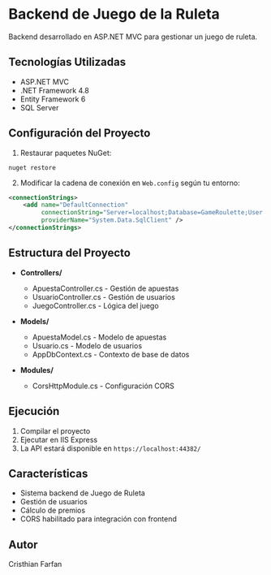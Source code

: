 # Backend de Juego de la Ruleta

Backend desarrollado en ASP.NET MVC para gestionar un juego de ruleta.

## Tecnologías Utilizadas

- ASP.NET MVC
- .NET Framework 4.8
- Entity Framework 6
- SQL Server

## Configuración del Proyecto

1. Restaurar paquetes NuGet:
```
nuget restore
```

2. Modificar la cadena de conexión en `Web.config` según tu entorno:
```xml
<connectionStrings>
    <add name="DefaultConnection" 
         connectionString="Server=localhost;Database=GameRoulette;User Id=sa;Password=tu_password;" 
         providerName="System.Data.SqlClient" />
</connectionStrings>
```

## Estructura del Proyecto

- **Controllers/**
  - ApuestaController.cs - Gestión de apuestas
  - UsuarioController.cs - Gestión de usuarios
  - JuegoController.cs - Lógica del juego

- **Models/**
  - ApuestaModel.cs - Modelo de apuestas
  - Usuario.cs - Modelo de usuarios
  - AppDbContext.cs - Contexto de base de datos

- **Modules/**
  - CorsHttpModule.cs - Configuración CORS

## Ejecución

1. Compilar el proyecto
2. Ejecutar en IIS Express
3. La API estará disponible en `https://localhost:44382/`

## Características

- Sistema backend de Juego de Ruleta
- Gestión de usuarios
- Cálculo de premios
- CORS habilitado para integración con frontend

## Autor

Cristhian Farfan